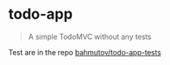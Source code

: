 # todo-app

> A simple TodoMVC without any tests

Test are in the repo [bahmutov/todo-app-tests](https://github.com/bahmutov/todo-app-tests)
